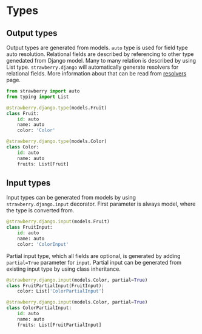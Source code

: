 # Types

## Output types

Output types are generated from models. `auto` type is used for field type auto resolution. Relational fields are described by referencing to other type genedated from Django model. Many to many relation is described by using List type. `strawberry.django` will automatically generate resolvers for relational fields. More information about that can be read from [resolvers](resolvers.md) page.

```python
from strawberry import auto
from typing import List

@strawberry.django.type(models.Fruit)
class Fruit:
    id: auto
    name: auto
    color: 'Color'

@strawberry.django.type(models.Color)
class Color:
    id: auto
    name: auto
    fruits: List[Fruit]
```

## Input types

Input types can be generated from models by using `strawberry.django.input` decorator. First parameter is always model, where the type is converted from.

```python
@strawberry.django.input(models.Fruit)
class FruitInput:
    id: auto
    name: auto
    color: 'ColorInput'
```

Partial input type, which all fields are optional, is generated by adding `partial=True` parameter for `input`. Partial input can be generated from existing input type by using class inheritance.

```python
@strawberry.django.input(models.Color, partial=True)
class FruitPartialInput(FruitInput):
    color: List['ColorPartialInput']

@strawberry.django.input(models.Color, partial=True)
class ColorPartialInput:
    id: auto
    name: auto
    fruits: List[FruitPartialInput]
```
